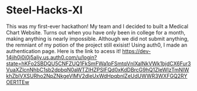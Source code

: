 # Steel-Hacks-XI
This was my first-ever hackathon!
My team and I decided to built a Medical Chart Website.
Turns out when you have only been in college for a month, making anything is nearly impossible.
Although we did not submit anything, the remniant of my potion of the project still exisist!
Using auth0, I made an authentication page.
Here is the link to acess it!
https://dev-14jih0j0i0j5aljy.us.auth0.com/u/login?state=hKFo2SBDQU5CNFZUQ1FkSmFWa1pFSmtqVnlXalNkVWk1bjdCX6Fur3VuaXZlcnNhbC1sb2dpbqN0aWTZIHZPSlFQd0xKdDBrcG9hQ1ZIeWIzTmNlWkhZblVXSURho2NpZNkgeVlMV2dleUxWdHpqbnlZeUdUWWR3WXFGQ2RYOER1TEw

